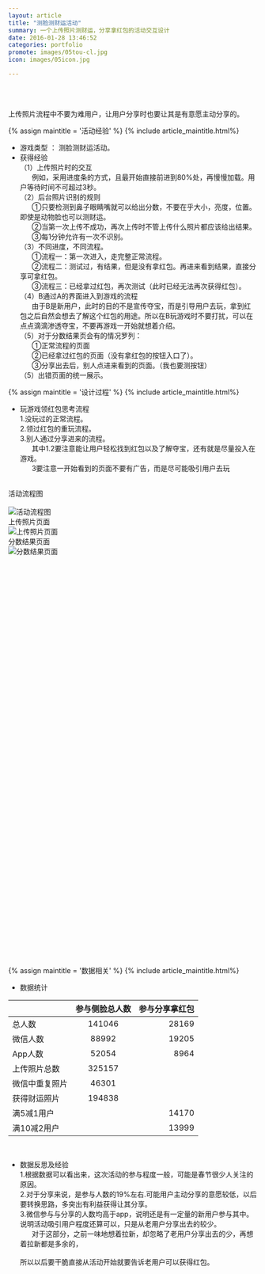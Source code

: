```yaml
---
layout: article
title: "测脸测财运活动"
summary: 一个上传照片测财运，分享拿红包的活动交互设计
date: 2016-01-28 13:46:52
categories: portfolio
promote: images/05tou-cl.jpg
icon: images/05icon.jpg

---
```

<br><br>

上传照片流程中不要为难用户，让用户分享时也要让其是有意愿主动分享的。


{% assign maintitle = '活动经验' %}
{% include article_maintitle.html%}


* <span class="article_subtitle">游戏类型</span>  ： 测脸测财运活动。
* <span class="article_subtitle">获得经验</span>  <br />
（1）上传照片时的交互<br />
&nbsp;&nbsp;&nbsp;&nbsp;&nbsp;&nbsp;例如，采用进度条的方式，且最开始直接前进到80%处，再慢慢加载。用户等待时间不可超过3秒。<br />
（2）后台照片识别的规则<br />
&nbsp;&nbsp;&nbsp;&nbsp;&nbsp;&nbsp;①只要检测到鼻子眼睛嘴就可以给出分数，不要在乎大小，亮度，位置。即使是动物脸也可以测财运。<br />
&nbsp;&nbsp;&nbsp;&nbsp;&nbsp;&nbsp;②当第一次上传不成功，再次上传时不管上传什么照片都应该给出结果。<br />
&nbsp;&nbsp;&nbsp;&nbsp;&nbsp;&nbsp;③每1分钟允许有一次不识别。<br />
（3）不同进度，不同流程。<br />
&nbsp;&nbsp;&nbsp;&nbsp;&nbsp;&nbsp;①流程一：第一次进入，走完整正常流程。<br />
&nbsp;&nbsp;&nbsp;&nbsp;&nbsp;&nbsp;②流程二：测试过，有结果，但是没有拿红包。再进来看到结果，直接分享可拿红包。<br />
&nbsp;&nbsp;&nbsp;&nbsp;&nbsp;&nbsp;③流程三：已经拿过红包，再次测试（此时已经无法再次获得红包）。<br />
（4）B通过A的界面进入到游戏的流程<br />
&nbsp;&nbsp;&nbsp;&nbsp;&nbsp;&nbsp;由于B是新用户，此时的目的不是宣传夺宝，而是引导用户去玩，拿到红包之后自然会想去了解这个红包的用途。所以在B玩游戏时不要打扰，可以在点点滴滴渗透夺宝，不要再游戏一开始就想着介绍。<br />
（5）对于分数结果页会有的情况罗列：<br />
&nbsp;&nbsp;&nbsp;&nbsp;&nbsp;&nbsp;①正常流程的页面<br />
&nbsp;&nbsp;&nbsp;&nbsp;&nbsp;&nbsp;②已经拿过红包的页面（没有拿红包的按钮入口了）。<br />
&nbsp;&nbsp;&nbsp;&nbsp;&nbsp;&nbsp;③分享出去后，别人点进来看到的页面。（我也要测按钮）<br />
（5）出错页面的统一展示。<br />



{% assign maintitle = '设计过程' %}
{% include article_maintitle.html%}

* <span class="article_subtitle">玩游戏领红包思考流程</span><br>
1.没玩过的正常流程。<br>
2.领过红包的重玩流程。<br>
3.别人通过分享进来的流程。<br>
&nbsp;&nbsp;&nbsp;&nbsp;&nbsp;&nbsp;其中1.2要注意能让用户轻松找到红包以及了解夺宝，还有就是尽量投入在游戏。<br>
&nbsp;&nbsp;&nbsp;&nbsp;&nbsp;&nbsp;3要注意一开始看到的页面不要有广告，而是尽可能吸引用户去玩<br><br />




<div class="article_left_img">
	活动流程图<br>	<br>
	<img src="{{ site.baseurl }}/images/05flowchart.jpg" alt="活动流程图" >  	
</div>



<div class="article_right_img">
	上传照片页面<br>
	<img src="{{ site.baseurl }}/images/05interface1.jpg" alt="上传照片页面" >  	
</div>


<div class="article_right_img">
	分数结果页面<br>
	<img src="{{ site.baseurl }}/images/05interface2.jpg" alt="分数结果页面" >  	
</div>

<br><br><br><br><br><br><br><br><br><br><br><br><br><br><br><br><br><br><br><br><br><br><br><br><br><br><br><br><br><br><br><br><br><br><br><br><br><br><br><br><br><br><br><br><br><br><br>

{% assign maintitle = '数据相关' %}
{% include article_maintitle.html%}


* <span class="article_subtitle">数据统计</span> 

|         | 参与侧脸总人数           | 参与分享拿红包  |
| ------------- |:-------------:| -----:|
| 总人数      | 141046 | 28169 |
| 微信人数      | 88992      |   19205 |
| App人数 | 52054      |    8964 |
| 上传照片总数     | 325157 |  |
| 微信中重复照片      | 46301      |    |
| 获得财运照片      | 194838      |    |
| 满5减1用户 |       |    14170 |
| 满10减2用户 |       |    13999 |

<br>

* <span class="article_subtitle">数据反思及经验</span>  <br />
1.根据数据可以看出来，这次活动的参与程度一般，可能是春节很少人关注的原因。<br>
2.对于分享来说，是参与人数的19%左右.可能用户主动分享的意愿较低，以后要转换思路，多突出有利益获得让其分享。<br>
3.微信参与与分享的人数均高于app，说明还是有一定量的新用户参与其中。说明活动吸引用户程度还算可以，只是从老用户分享出去的较少。<br>
&nbsp;&nbsp;&nbsp;&nbsp;&nbsp;&nbsp;对于这部分，之前一味地想着拉新，却忽略了老用户分享出去的少，再想着拉新都是多余的，<br><br>
所以以后要干脆直接从活动开始就要告诉老用户可以获得红包。




<br><br>
